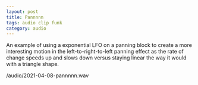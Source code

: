 ```yaml
---
layout: post
title: Pannnnn
tags: audio clip funk
category: audio
---
```


An example of using a exponential LFO on a panning block to create a more interesting motion in the left-to-right-to-left panning effect as the rate of change speeds up and slows down versus staying linear the way it would with a triangle shape.

/audio/2021-04-08-pannnnn.wav
